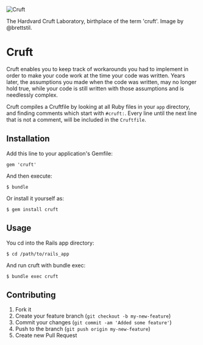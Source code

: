 ![Cruft](http://i.imgur.com/Y5JOL.jpg)

The Hardvard Cruft Laboratory, birthplace of the term 'cruft'. Image by @brettstil.

# Cruft

Cruft enables you to keep track of workarounds you had to implement in order
to make your code work at the time your code was written. Years later,
the assumptions you made when the code was written, may no longer hold true, while
your code is still written with those assumptions and is needlessly complex.

Cruft compiles a Cruftfile by looking at all Ruby files in your `app` directory,
and finding comments which start with `#cruft:`. Every line until the next line that is not a comment,
will be included in the `Cruftfile`.

## Installation

Add this line to your application's Gemfile:

    gem 'cruft'

And then execute:

    $ bundle

Or install it yourself as:

    $ gem install cruft

## Usage

You cd into the Rails app directory:

    $ cd /path/to/rails_app

And run cruft with bundle exec:

    $ bundle exec cruft

## Contributing

1. Fork it
2. Create your feature branch (`git checkout -b my-new-feature`)
3. Commit your changes (`git commit -am 'Added some feature'`)
4. Push to the branch (`git push origin my-new-feature`)
5. Create new Pull Request
